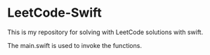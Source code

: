 # LeetCode-Swift

This is my repository for solving with LeetCode solutions with swift. 

The main.swift is used to invoke the functions. 
